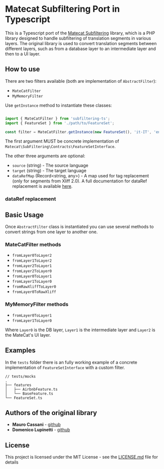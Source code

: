 # Matecat Subfiltering Port in Typescript

This is a Typescript port of the [Matecat Subfiltering](https://github.com/matecat/subfiltering/) library, which is a PHP library designed to handle subfiltering of translation segments in various layers. The original library is used to convert translation segments between different layers, such as from a database layer to an intermediate layer and then to a UI layer.

## How to use

There are two filters available (both are implementation of `AbstractFilter`):

- `MateCatFilter`
- `MyMemoryFilter`

Use `getInstance` method to instantiate these classes:

```ts

import { MateCatFilter } from 'subfiltering-ts';
import { FeatureSet } from './path/to/FeatureSet';

const filter = MateCatFilter.getInstance(new FeatureSet(), 'it-IT', 'en-EN', []);
```

The first argument MUST be concrete implementation of `Matecat\SubFiltering\Contracts\FeatureSetInterface`.

The other three arguments are optional:

- `source` (string) - The source language
- `target` (string) - The target language
- `dataRefMap` (Record<string, any>) - A map used for tag replacement (only for segments from Xliff 2.0). A full documentation for dataRef replacement is available [here](https://github.com/matecat/subfiltering/blob/master/docs/dataRef.md).

### dataRef replacement



## Basic Usage

Once `AbstractFilter` class is instantiated you can use several methods to convert strings from one layer to another one.

### MateCatFilter methods

- `fromLayer0ToLayer2`
- `fromLayer1ToLayer2`
- `fromLayer2ToLayer1`
- `fromLayer2ToLayer0`
- `fromLayer0ToLayer1`
- `fromLayer1ToLayer0`
- `fromRawXliffToLayer0`
- `fromLayer0ToRawXliff`

### MyMemoryFilter methods

- `fromLayer0ToLayer1`
- `fromLayer1ToLayer0`

Where `Layer0` is the DB layer, `Layer1` is the intermediate layer and `Layer2` is the MateCat's UI layer.

## Examples

In the `tests` folder there is an fully working example of a concrete implementation of `FeatureSetInterface` with a custom filter.

```
// tests/mocks 
.
├── features
│   ├── AirbnbFeature.ts
│   └── BaseFeature.ts
└── FeatureSet.ts

```

## Authors of the original library

* **Mauro Cassani** - [github](https://github.com/mauretto78)
* **Domenico Lupinetti** - [github](https://github.com/ostico)

## License

This project is licensed under the MIT License - see the [LICENSE.md](LICENSE.md) file for details
